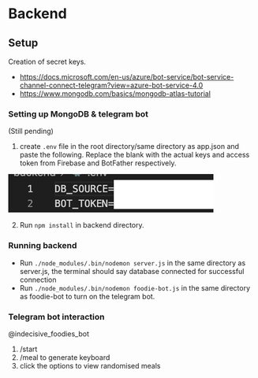 # Backend

## Setup
Creation of secret keys.
- https://docs.microsoft.com/en-us/azure/bot-service/bot-service-channel-connect-telegram?view=azure-bot-service-4.0
- https://www.mongodb.com/basics/mongodb-atlas-tutorial

### Setting up MongoDB & telegram bot
(Still pending)
1. create ```.env``` file in the root directory/same directory as app.json and paste the following. Replace the blank with the actual keys and access token from Firebase and BotFather respectively. 

![test](https://github.com/Evande1/indecisive-foodies/blob/main/env-file.png)

2. Run ``` npm install ``` in backend directory.

### Running backend
- Run ``` ./node_modules/.bin/nodemon server.js ``` in the same directory as server.js, the terminal should say database connected for successful connection
- Run ``` ./node_modules/.bin/nodemon foodie-bot.js ``` in the same directory as foodie-bot to turn on the telegram bot.

### Telegram bot interaction

@indecisive_foodies_bot 
1. /start
2. /meal to generate keyboard
3. click the options to view randomised meals
